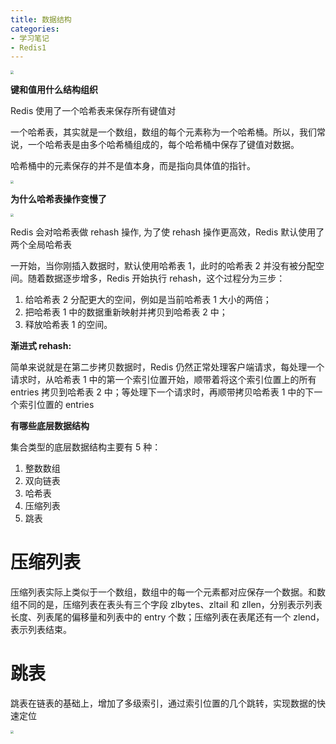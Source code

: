 ```yaml
---
title: 数据结构
categories: 
- 学习笔记
- Redis1
---
```


<img src="https://xiaoflyfish.oss-cn-beijing.aliyuncs.com/image/20210219234042.png" style="zoom:33%;" />

**键和值用什么结构组织**

Redis 使用了一个哈希表来保存所有键值对

一个哈希表，其实就是一个数组，数组的每个元素称为一个哈希桶。所以，我们常说，一个哈希表是由多个哈希桶组成的，每个哈希桶中保存了键值对数据。

哈希桶中的元素保存的并不是值本身，而是指向具体值的指针。

<img src="https://xiaoflyfish.oss-cn-beijing.aliyuncs.com/image/20210219234142.png" style="zoom:33%;" />

**为什么哈希表操作变慢了**

<img src="https://xiaoflyfish.oss-cn-beijing.aliyuncs.com/image/20210219234437.png" style="zoom:33%;" />

Redis 会对哈希表做 rehash 操作, 为了使 rehash 操作更高效，Redis 默认使用了两个全局哈希表

一开始，当你刚插入数据时，默认使用哈希表 1，此时的哈希表 2 并没有被分配空间。随着数据逐步增多，Redis 开始执行 rehash，这个过程分为三步：

1. 给哈希表 2 分配更大的空间，例如是当前哈希表 1 大小的两倍；
2. 把哈希表 1 中的数据重新映射并拷贝到哈希表 2 中；
3. 释放哈希表 1 的空间。

**渐进式 rehash:**

简单来说就是在第二步拷贝数据时，Redis 仍然正常处理客户端请求，每处理一个请求时，从哈希表 1 中的第一个索引位置开始，顺带着将这个索引位置上的所有 entries 拷贝到哈希表 2 中；等处理下一个请求时，再顺带拷贝哈希表 1 中的下一个索引位置的 entries

**有哪些底层数据结构**

集合类型的底层数据结构主要有 5 种：

1. 整数数组
2. 双向链表
3. 哈希表
4. 压缩列表
5. 跳表

# 压缩列表

压缩列表实际上类似于一个数组，数组中的每一个元素都对应保存一个数据。和数组不同的是，压缩列表在表头有三个字段 zlbytes、zltail 和 zllen，分别表示列表长度、列表尾的偏移量和列表中的 entry 个数；压缩列表在表尾还有一个 zlend，表示列表结束。

# 跳表

跳表在链表的基础上，增加了多级索引，通过索引位置的几个跳转，实现数据的快速定位

<img src="https://xiaoflyfish.oss-cn-beijing.aliyuncs.com/image/20210219234947.png" style="zoom:33%;" />